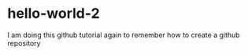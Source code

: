 # hello-world-2
I am doing this github tutorial again to remember how to create a github repository
